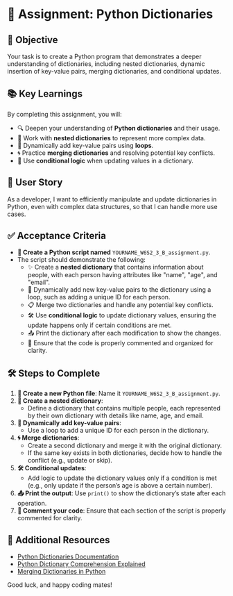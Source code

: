 # 🐍 **Assignment: Python Dictionaries**

## 🎯 **Objective**

Your task is to create a Python program that demonstrates a deeper understanding of dictionaries, including nested dictionaries, dynamic insertion of key-value pairs, merging dictionaries, and conditional updates.

## 📚 **Key Learnings**

By completing this assignment, you will:

- 🔍 Deepen your understanding of **Python dictionaries** and their usage.
- 🧵 Work with **nested dictionaries** to represent more complex data.
- 🔄 Dynamically add key-value pairs using **loops**.
- 🌀 Practice **merging dictionaries** and resolving potential key conflicts.
- 🚩 Use **conditional logic** when updating values in a dictionary.

## 👤 **User Story**

As a developer, I want to efficiently manipulate and update dictionaries in Python, even with complex data structures, so that I can handle more use cases.

## ✅ **Acceptance Criteria**

- **📝 Create a Python script named** `YOURNAME_W6S2_3_B_assignment.py`.
- The script should demonstrate the following:
  - ✨ Create a **nested dictionary** that contains information about people, with each person having attributes like "name", "age", and "email".
  - 🔄 Dynamically add new key-value pairs to the dictionary using a loop, such as adding a unique ID for each person.
  - 📋 Merge two dictionaries and handle any potential key conflicts.
  - 🛠️ Use **conditional logic** to update dictionary values, ensuring the update happens only if certain conditions are met.
  - 📤 Print the dictionary after each modification to show the changes.
  - 💬 Ensure that the code is properly commented and organized for clarity.

## 🛠️ **Steps to Complete**

1. **📁 Create a new Python file**: Name it `YOURNAME_W6S2_3_B_assignment.py`.
2. **👥 Create a nested dictionary**:
   - Define a dictionary that contains multiple people, each represented by their own dictionary with details like name, age, and email.
3. **🔄 Dynamically add key-value pairs**:
   - Use a loop to add a unique ID for each person in the dictionary.
4. **🌀 Merge dictionaries**:
   - Create a second dictionary and merge it with the original dictionary.
   - If the same key exists in both dictionaries, decide how to handle the conflict (e.g., update or skip).
5. **🛠️ Conditional updates**:
   - Add logic to update the dictionary values only if a condition is met (e.g., only update if the person’s age is above a certain number).
6. **📤 Print the output**: Use `print()` to show the dictionary’s state after each operation.
7. **💬 Comment your code**: Ensure that each section of the script is properly commented for clarity.

## 📎 **Additional Resources**

- [Python Dictionaries Documentation](https://docs.python.org/3/tutorial/datastructures.html#dictionaries)
- [Python Dictionary Comprehension Explained](https://www.programiz.com/python-programming/dictionary-comprehension)
- [Merging Dictionaries in Python](https://realpython.com/python-dicts/#merging-dictionaries)

Good luck, and happy coding mates!